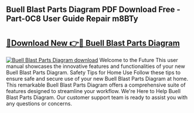 ## Buell Blast Parts Diagram PDF Download Free - Part-0C8 User Guide Repair m8BTy

# <h2><a href="http://dfk3sir.blite.top/?on=Buell+Blast+Parts+Diagram">🔗Download New 👉🔴 Buell Blast Parts Diagram</a></h2>

[![Buell Blast Parts Diagram download](https://i.imgur.com/lujVjoI.png)](http://dfk3sir.blite.top/?on=Buell+Blast+Parts+Diagram)
Welcome to the Future This user manual showcases the innovative features and functionalities of your new Buell Blast Parts Diagram. Safety Tips for Home Use Follow these tips to ensure safe and secure use of your new Buell Blast Parts Diagram at home. This remarkable Buell Blast Parts Diagram offers a comprehensive suite of features designed to streamline your workflow. We're Here to Help Buell Blast Parts Diagram. Our customer support team is ready to assist you with any questions or concerns.
